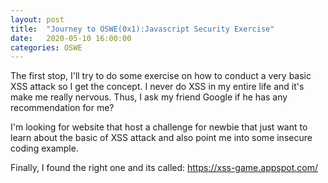 ```yaml
---
layout: post
title:  "Journey to OSWE(0x1):Javascript Security Exercise"
date:   2020-05-10 16:00:00
categories: OSWE
---
```


The first stop, I'll try to do some exercise on how to conduct a very basic XSS attack so I get the concept. I never do XSS in my entire life and it's make me really nervous. Thus, I ask my friend Google if he has any recommendation for me?

I'm looking for website that host a challenge for newbie that just want to learn about the basic of XSS attack and also point me into some insecure coding example.

Finally, I found the right one and its called: https://xss-game.appspot.com/


